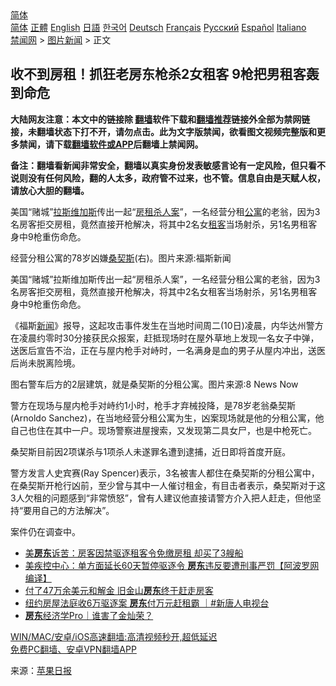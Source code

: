  <!-- 面包屑导航 --> <div class="breadcrumb"><!-- GTranslate: https://gtranslate.io/ -->  <div class="switcher notranslate">  <div class="selected">  <a href="#" onclick="return false;"> 简体</a>  </div>  <div class="option">  <a href="https://www.bannedbook.org" onclick="doGTranslate('zh-CN|zh-CN');jQuery('div.switcher div.selected a').html(jQuery(this).html());return false;" title="简体中文" class="nturl selected"> 简体</a>  <a href="https://www.bannedbook.org/zh-tw/" onclick="doGTranslate('zh-CN|zh-TW');jQuery('div.switcher div.selected a').html(jQuery(this).html());return false;" title="繁體中文" class="nturl"> 正體</a>  <a href="https://www.bannedbook.org/en/" onclick="doGTranslate('zh-CN|en');jQuery('div.switcher div.selected a').html(jQuery(this).html());return false;" title="English" class="nturl"> English</a>  <a href="https://www.bannedbook.org/ja/" onclick="doGTranslate('zh-CN|ja');jQuery('div.switcher div.selected a').html(jQuery(this).html());return false;" title="日本語" class="nturl"> 日語</a>  <a href="https://www.bannedbook.org/ko/" onclick="doGTranslate('zh-CN|ko');jQuery('div.switcher div.selected a').html(jQuery(this).html());return false;" title="한국어" class="nturl"> 한국어</a>  <a href="https://www.bannedbook.org/de/" onclick="doGTranslate('zh-CN|de');jQuery('div.switcher div.selected a').html(jQuery(this).html());return false;" title="Deutsch" class="nturl"> Deutsch</a>  <a href="https://www.bannedbook.org/fr/" onclick="doGTranslate('zh-CN|fr');jQuery('div.switcher div.selected a').html(jQuery(this).html());return false;" title="Français" class="nturl"> Français</a>  <a href="https://www.bannedbook.org/ru/" onclick="doGTranslate('zh-CN|ru');jQuery('div.switcher div.selected a').html(jQuery(this).html());return false;" title="Русский" class="nturl"> Русский</a>  <a href="https://www.bannedbook.org/es/" onclick="doGTranslate('zh-CN|es');jQuery('div.switcher div.selected a').html(jQuery(this).html());return false;" title="Español" class="nturl"> Español</a>  <a href="https://www.bannedbook.org/it/" onclick="doGTranslate('zh-CN|it');jQuery('div.switcher div.selected a').html(jQuery(this).html());return false;" title="Italiano" class="nturl"> Italiano</a>  </div>  </div>      <div class='breadcrumb-sub'><!-- Breadcrumb NavXT 6.3.0 --> <a href="https://www.bannedbook.org/" class="home">禁闻网</a> &gt; <a href="https://www.bannedbook.org/bnews/topimagenews/" class="category">图片新闻</a> &gt; 正文</div></div><h2>收不到房租！抓狂老房东枪杀2女租客 9枪把男租客轰到命危</h2> <p class="notice"><b>大陆网友注意：本文中的链接除 <a href="https://github.com/bannedbook/fanqiang" >翻墙</a>软件下载和<a href="https://github.com/killgcd/justmysocks/blob/master/README.md">翻墙推荐</a>链接外全部为禁网链接，未翻墙状态下打不开，请勿点击。此为文字版禁闻，欲看图文视频完整版和更多禁闻，请下载<a href="https://github.com/bannedbook/fanqiang">翻墙软件或APP</a>后翻墙上禁闻网。</p><p>备注：翻墙看新闻非常安全，翻墙以真实身份发表敏感言论有一定风险，但只看不说则没有任何风险，翻的人太多，政府管不过来，也不管。信息自由是天赋人权，请放心大胆的翻墙。</b></p>  <div class="entry"> <p id="summary">美国“赌城”<a href="https://www.bannedbook.org/bnews/tag/%e6%8b%89%e6%96%af%e7%bb%b4%e5%8a%a0%e6%96%af/" class="st_tag internal_tag" rel="tag" title="标签 拉斯维加斯 下的日志">拉斯维加斯</a>传出一起“<a href="https://www.bannedbook.org/bnews/tag/%E6%88%BF%E7%A7%9F/" class="st_tag internal_tag" rel="tag" title="标签 房租 下的日志">房租</a><a href="https://www.bannedbook.org/bnews/tag/%E6%9D%80%E4%BA%BA%E6%A1%88/" class="st_tag internal_tag" rel="tag" title="标签 杀人案 下的日志">杀人案</a>”，一名经营分租<a href="https://www.bannedbook.org/bnews/tag/%E5%85%AC%E5%AF%93/" class="st_tag internal_tag" rel="tag" title="标签 公寓 下的日志">公寓</a>的老翁，因为3名房客拒交房租，竟然直接开枪解决，将其中2名女<a href="https://www.bannedbook.org/bnews/tag/%e7%a7%9f%e5%ae%a2/" class="st_tag internal_tag" rel="tag" title="标签 租客 下的日志">租客</a>当场射杀，另1名男租客身中9枪重伤命危。</p> <p id="conimg">经营分租公寓的78岁凶嫌<a href="https://www.bannedbook.org/bnews/tag/%E6%A1%91%E5%A5%91%E6%96%AF/" class="st_tag internal_tag" rel="tag" title="标签 桑契斯 下的日志">桑契斯</a>(右)。图片来源:福斯新闻</p>  <p>美国“赌城”拉斯维加斯传出一起“房租杀人案”，一名经营分租公寓的老翁，因为3名房客拒交房租，竟然直接开枪解决，将其中2名女租客当场射杀，另1名男租客身中9枪重伤命危。</p> <p>《福斯<span class='wp_keywordlink_affiliate'><a href="https://www.bannedbook.org/" title="新闻">新闻</a></span>》报导，这起攻击事件发生在当地时间周二(10日)凌晨，内华达州警方在凌晨约零时30分接获民众报案，赶抵现场时在屋外草地上发现一名女子中弹，送医后宣告不治，正在与屋内枪手对峙时，一名满身是血的男子从屋内冲出，送医后尚未脱离险境。</p>  <p>图右警车后方的2层建筑，就是桑契斯的分租公寓。图片来源:8 News Now</p> <p>警方在现场与屋内枪手对峙约1小时，枪手才弃械投降，是78岁老翁桑契斯(Arnoldo Sanchez)，在当地经营分租公寓为生，凶案现场就是他的分租公寓，他自己也住在其中一户。现场警察进屋搜索，又发现第二具女尸，也是中枪死亡。</p>  <p>桑契斯目前因2项谋杀与1项杀人未遂罪名遭到逮捕，近日即将首度开庭。</p> <p>警方发言人史宾赛(Ray Spencer)表示，3名被害人都住在桑契斯的分租公寓中，在桑契斯开枪行凶前，至少曾与其中一人催讨租金，有目击者表示，桑契斯对于这3人欠租的问题感到“非常愤怒”，曾有人建议他直接请警方介入把人赶走，但他坚持“要用自己的方法解决”。</p>  <p>案件仍在调查中。</p> <ul class='op-related-articles' title='相关阅读'> <li><a href='https://www.bannedbook.org/bnews/cnnews/20210806/1601070.html' target='_blank'>美<b>房东</b>诉苦：房客因禁驱逐租客令免缴房租 却买了3艘船</a></li> <li><a href='https://www.bannedbook.org/bnews/cnnews/20210804/1600092.html' target='_blank'>美疾控中心：单方面延长60天暂停驱逐令 <b>房东</b>违反要遭刑事严罚【阿波罗网编译】</a></li> <li><a href='https://www.bannedbook.org/bnews/cnnews/20210801/1598085.html' target='_blank'>付了47万余美元和解金 旧金山<b>房东</b>终于赶走房客</a></li> <li><a href='https://www.bannedbook.org/bnews/bannedvideo/20210731/1597660.html' target='_blank'>纽约房屋法庭收6万驱逐案 <b>房东</b>付万元赶租霸 ｜#新唐人电视台</a></li> <li><a href='https://www.bannedbook.org/bnews/baitai/20210726/1594437.html' target='_blank'><b>房东</b>经济学Pro｜谁害了金灿荣？</a></li> </ul> <p class="texttj"> <a href="https://github.com/bannedbook/fanqiang/wiki/V2ray%E6%9C%BA%E5%9C%BA" target="_blank">WIN/MAC/安卓/iOS高速翻墙:高清视频秒开,超低延迟</a><br/> <a href="https://github.com/bannedbook/fanqiang/wiki/%E7%A6%81%E9%97%BB%E7%BD%91%E5%AE%89%E5%8D%93%E7%BF%BB%E5%A2%99%E6%96%B0%E9%97%BBAPP" target="_blank">免费PC翻墙、安卓VPN翻墙APP</a></p><p> 来源：<a href="https://www.bannedbook.org/bnews/tag/%e8%8b%b9%e6%9e%9c%e6%97%a5%e6%8a%a5/" class="st_tag internal_tag" rel="tag" title="标签 苹果日报 下的日志">苹果日报</a> </p><a name='sharetosocial'></a>  <div style="margin-bottom:5px;padding-bottom:5px;clear:both"> <div id="archive-pix-1" class="banner-ads"> <!-- AuctionX Display platform tag START --> <div id="26318x728x90x621x_ADSLOT2" clicktrack="%%CLICK_URL_ESC%%"></div> <!-- AuctionX Display platform tag END --> </div> <div id="archive-pix-2" class="banner-ads"> <!-- AuctionX Display platform tag START --> <div id="26315x300x250x621x_ADSLOT2" clicktrack="%%CLICK_URL_ESC%%"></div> <!-- AuctionX Display platform tag END --> </div> </div>  <div id="archive-pix-1" class="banner-ads"> <!-- AuctionX Display platform tag START --> <div id="26318x728x90x621x_ADSLOT3" clicktrack="%%CLICK_URL_ESC%%"></div> <!-- AuctionX Display platform tag END --> </div> </div><!--END ENTRY--> 